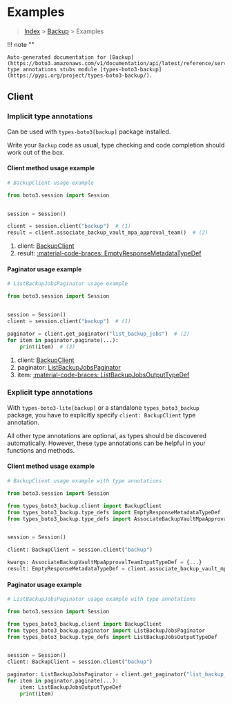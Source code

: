# Examples

> [Index](../README.md) > [Backup](./README.md) > Examples

!!! note ""

    Auto-generated documentation for [Backup](https://boto3.amazonaws.com/v1/documentation/api/latest/reference/services/backup.html#backup)
    type annotations stubs module [types-boto3-backup](https://pypi.org/project/types-boto3-backup/).

## Client

### Implicit type annotations

Can be used with `types-boto3[backup]` package installed.

Write your `Backup` code as usual,
type checking and code completion should work out of the box.


#### Client method usage example

```python
# BackupClient usage example

from boto3.session import Session


session = Session()

client = session.client("backup")  # (1)
result = client.associate_backup_vault_mpa_approval_team()  # (2)
```

1. client: [BackupClient](./client.md)
2. result: [:material-code-braces: EmptyResponseMetadataTypeDef](./type_defs.md#emptyresponsemetadatatypedef)



#### Paginator usage example

```python
# ListBackupJobsPaginator usage example

from boto3.session import Session


session = Session()
client = session.client("backup")  # (1)

paginator = client.get_paginator("list_backup_jobs")  # (2)
for item in paginator.paginate(...):
    print(item)  # (3)
```

1. client: [BackupClient](./client.md)
2. paginator: [ListBackupJobsPaginator](./paginators.md#listbackupjobspaginator)
3. item: [:material-code-braces: ListBackupJobsOutputTypeDef](./type_defs.md#listbackupjobsoutputtypedef)




### Explicit type annotations

With `types-boto3-lite[backup]`
or a standalone `types_boto3_backup` package, you have to explicitly specify `client: BackupClient` type annotation.

All other type annotations are optional, as types should be discovered automatically.
However, these type annotations can be helpful in your functions and methods.


#### Client method usage example

```python
# BackupClient usage example with type annotations

from boto3.session import Session

from types_boto3_backup.client import BackupClient
from types_boto3_backup.type_defs import EmptyResponseMetadataTypeDef
from types_boto3_backup.type_defs import AssociateBackupVaultMpaApprovalTeamInputTypeDef


session = Session()

client: BackupClient = session.client("backup")

kwargs: AssociateBackupVaultMpaApprovalTeamInputTypeDef = {...}
result: EmptyResponseMetadataTypeDef = client.associate_backup_vault_mpa_approval_team(**kwargs)
```



#### Paginator usage example

```python
# ListBackupJobsPaginator usage example with type annotations

from boto3.session import Session

from types_boto3_backup.client import BackupClient
from types_boto3_backup.paginator import ListBackupJobsPaginator
from types_boto3_backup.type_defs import ListBackupJobsOutputTypeDef


session = Session()
client: BackupClient = session.client("backup")

paginator: ListBackupJobsPaginator = client.get_paginator("list_backup_jobs")
for item in paginator.paginate(...):
    item: ListBackupJobsOutputTypeDef
    print(item)
```




